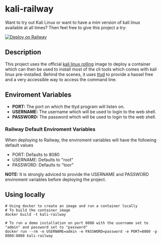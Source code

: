 # kali-railway

Want to try out Kali Linux or want to have a mini version of kali linux available at all times? Then feel free to give this project a try:

[![Deploy on Railway](https://railway.app/button.svg)](https://railway.app/template/E7oTLJ?referralCode=8sCkKx)


## Description
This project uses the official [kali linux rolling](https://hub.docker.com/r/kalilinux/kali-rolling/) image to deploy a container which can then be used to install most of the cli tools which comes with kali linux pre-installed. Behind the scenes, it uses [ttyd](https://github.com/tsl0922/ttyd) to provide a hassel free and a very accessible way to access the command line. 


## Enviroment Variables
  - **PORT:** The port on which the ttyd program will listen on.
  - **USERNAME:** The username which will be used to login to the web shell.
  - **PASSWORD:** The password which will be used to login to the web shell.

### Railway Default Enviroment Variables
When deploying to Railway, the enviroment variables will have the following default values
  - PORT: Defaults to 8080
  - USERNAME: Defaults to "root"
  - PASSWORD: Defaults to "toor"

**NOTE:** It is strongly adviced to provide the USERNAME and PASSWORD enviroment variables before deploying the project.


## Using locally

```
# Using docker to create an image and run a container locally
# To build the container image
docker build -t kali-railway 

# To run a demo installation on port 8080 with the username set to "admin" and password set to "password"
docker run --rm -e USERNAME=admin -e PASSWORD=password -e PORT=8080 -p 8080:8080 kali-railway
```
